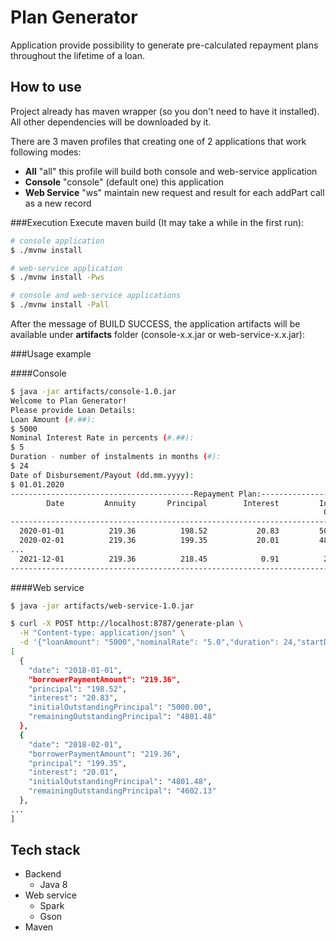 # Plan Generator
Application provide possibility to generate pre-calculated repayment plans throughout the lifetime of a loan.

## How to use
Project already has maven wrapper (so you don't need to have it installed). 
All other dependencies will be downloaded by it.

There are 3 maven profiles that creating one of 2 applications that work following modes:
- **All** "all" this profile will build both console and web-service application
- **Console** "console" (default one) this application 
- **Web Service** "ws" maintain new request and result for each addPart call as a new record
 
###Execution
Execute maven build (It may take a while in the first run):
```sh
# console application
$ ./mvnw install
```
```sh
# web-service application
$ ./mvnw install -Pws
```
```sh
# console and web-service applications
$ ./mvnw install -Pall
```

After the message of BUILD SUCCESS, the application artifacts will be available under **artifacts** folder (console-x.x.jar or web-service-x.x.jar):

###Usage example

####Console
```sh
$ java -jar artifacts/console-1.0.jar 
Welcome to Plan Generator!
Please provide Loan Details:
Loan Amount (#.##):
$ 5000
Nominal Interest Rate in percents (#.##): 
$ 5
Duration - number of instalments in months (#):
$ 24
Date of Disbursement/Payout (dd.mm.yyyy):
$ 01.01.2020
-----------------------------------------Repayment Plan:-----------------------------------------
        Date         Annuity       Principal        Interest         Initial       Remaining
                                                                      Outstanding Principal
-------------------------------------------------------------------------------------------------
  2020-01-01          219.36          198.52           20.83         5000.00         4801.48
  2020-02-01          219.36          199.35           20.01         4801.48         4602.13
...
  2021-12-01          219.36          218.45            0.91          218.45            0.00
-------------------------------------------------------------------------------------------------
```
####Web service
```sh
$ java -jar artifacts/web-service-1.0.jar
```
```sh
$ curl -X POST http://localhost:8787/generate-plan \
  -H "Content-type: application/json" \
  -d '{"loanAmount": "5000","nominalRate": "5.0","duration": 24,"startDate": "2018-01-01"}'
[
  {
    "date": "2018-01-01",
    "borrowerPaymentAmount": "219.36",
    "principal": "198.52",
    "interest": "20.83",
    "initialOutstandingPrincipal": "5000.00",
    "remainingOutstandingPrincipal": "4801.48"
  },
  {
    "date": "2018-02-01",
    "borrowerPaymentAmount": "219.36",
    "principal": "199.35",
    "interest": "20.01",
    "initialOutstandingPrincipal": "4801.48",
    "remainingOutstandingPrincipal": "4602.13"
  },
...
]
```

## Tech stack
- Backend
    - Java 8
- Web service
     - Spark 
     - Gson
- Maven



